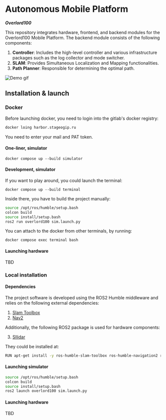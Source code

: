 # Autonomous Mobile Platform
***Overlord100***

This repository integrates hardware, frontend, and backend modules for the Overlord100 Mobile Platform. The backend module consists of the following components:

1. **Controller**: Includes the high-level controller and various infrastructure packages such as the log collector and mode switcher.
2. **SLAM**: Provides Simultaneous Localization and Mapping functionalities.
3. **Path Planner**: Responsible for determining the optimal path.

![Demo gif](demo.gif)

## Installation & launch
### Docker

Before launching docker, you need to login into the gitlab's docker registry:
```bash
docker loing harbor.stageogip.ru   
```
You need to enter your mail and PAT token.


#### One-liner, simulator 
```docker
docker compose up --build simulator
```

#### Development, simulator
If you want to play around, you could launch the terminal:
```docker
docker compose up --build terminal
```
Inside there, you have to build the project manually:
```bash
source /opt/ros/humble/setup.bash
colcon build
source install/setup.bash
ros2 run overlord100 sim.launch.py
```

You can attach to the docker from other terminals, by running:
```docker
docker compose exec terminal bash
```

#### Launching hardware
TBD

### Local installation
#### Dependencies 
The project software is developed using the ROS2 Humble middleware and relies on the following external dependencies:

1. [Slam Toolbox](https://github.com/SteveMacenski/slam_toolbox)
2. [Nav2](https://github.com/ros-navigation/navigation2)

Additionally, the following ROS2 package is used for hardware components:

3. [Sllidar](https://github.com/Slamtec/sllidar_ros2)

They could be installed at:
```bash
RUN apt-get install -y ros-humble-slam-toolbox ros-humble-navigation2 ros-humble-nav2-bringup 
```

#### Launching simulator
```bash
source /opt/ros/humble/setup.bash
colcon build
source install/setup.bash
ros2 launch overlord100 sim.launch.py
```
#### Launching hardware
TBD

